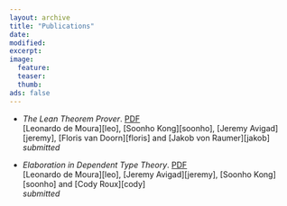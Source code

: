 ```yaml
---
layout: archive
title: "Publications"
date:
modified:
excerpt:
image:
  feature:
  teaser:
  thumb:
ads: false
---
```


- *The Lean Theorem Prover*. [PDF](files/system.pdf)<br />
  [Leonardo de Moura][leo], [Soonho Kong][soonho], [Jeremy Avigad][jeremy], [Floris van Doorn][floris] and [Jakob von Raumer][jakob]<br />
  *submitted*

- *Elaboration in Dependent Type Theory*. [PDF](files/constr.pdf) <br />
  [Leonardo de Moura][leo], [Jeremy Avigad][jeremy], [Soonho Kong][soonho] and [Cody Roux][cody]<br />
  *submitted*
